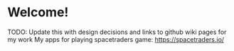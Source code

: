 # Welcome!

TODO: Update this with design decisions and links to github wiki pages for my work
My apps for playing spacetraders game: https://spacetraders.io/